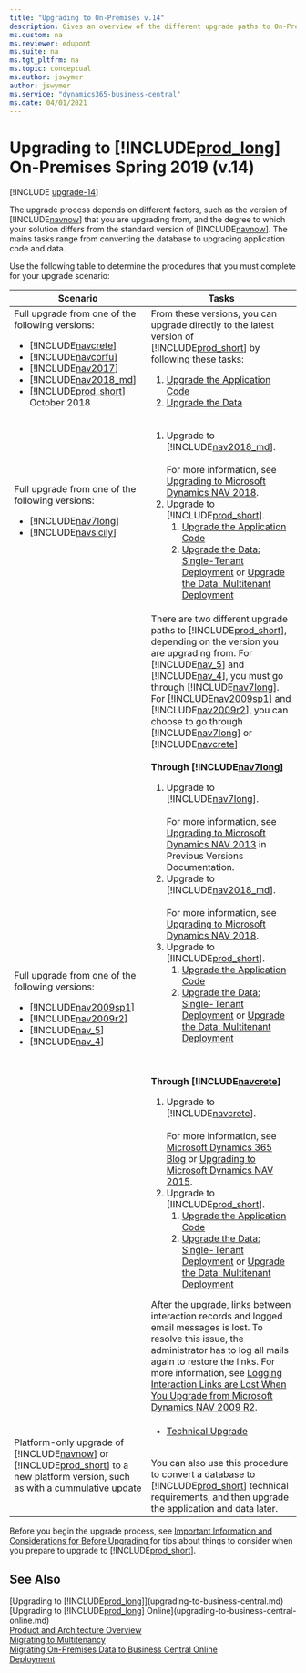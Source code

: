 ```yaml
---
title: "Upgrading to On-Premises v.14"
description: Gives an overview of the different upgrade paths to On-Premises Spring 2019 from older versions.
ms.custom: na
ms.reviewer: edupont
ms.suite: na
ms.tgt_pltfrm: na
ms.topic: conceptual
ms.author: jswymer
author: jswymer
ms.service: "dynamics365-business-central"
ms.date: 04/01/2021
---
```

# Upgrading to [!INCLUDE[prod_long](../developer/includes/prod_long.md)] On-Premises Spring 2019 (v.14)

[!INCLUDE [upgrade-14](../includes/upgrade-14.md)]

The upgrade process depends on different factors, such as the version of [!INCLUDE[navnow](../developer/includes/navnow_md.md)] that you are upgrading from, and the degree to which your solution differs from the standard version of [!INCLUDE[navnow](../developer/includes/navnow_md.md)]. The mains tasks range from converting the database to upgrading application code and data.

Use the following table to determine the procedures that you must complete for your upgrade scenario:

|  Scenario  |  Tasks  |
|------------|--------------|
|Full upgrade from one of the following versions:<ul><li>  [!INCLUDE[navcrete](../developer/includes/navcrete_md.md)]</li><li>[!INCLUDE[navcorfu](../developer/includes/navcorfu_md.md)]</li><li>[!INCLUDE[nav2017](../developer/includes/nav2017.md)]</li><li>[!INCLUDE[nav2018_md](../developer/includes/nav2018_md.md)]</li><li>[!INCLUDE[prod_short](../developer/includes/prod_short.md)] October 2018</li></ul>|From these versions, you can upgrade directly to the latest version of [!INCLUDE[prod_short](../developer/includes/prod_short.md)] by following these tasks:<ol><li>[Upgrade the Application Code](Upgrading-the-Application-Code.md)</li><li>[Upgrade the Data](Upgrading-the-Data.md)</li></ol>|
|Full upgrade from one of the following versions:<ul><li>[!INCLUDE[nav7long](../developer/includes/nav7long_md.md)]</li><li>[!INCLUDE[navsicily](../developer/includes/navsicily_md.md)]</li></ul>|<ol><li>Upgrade to [!INCLUDE[nav2018_md](../developer/includes/nav2018_md.md)].</br></br>For more information, see [Upgrading to Microsoft Dynamics NAV 2018](/dynamics-nav/upgrading-to-microsoft-dynamics-nav).</li><li>Upgrade to [!INCLUDE[prod_short](../developer/includes/prod_short.md)].<ol><li>[Upgrade the Application Code](Upgrading-the-Application-Code.md)</li><li>[Upgrade the Data: Single-Tenant Deployment](Upgrading-the-Data.md) or [Upgrade the Data: Multitenant Deployment](Upgrading-the-Data-Multitenant.md)</li></ol></li></ol>|
|Full upgrade from one of the following versions:<ul><li>  [!INCLUDE[nav2009sp1](../developer/includes/nav2009sp1_md.md)]</li><li>[!INCLUDE[nav2009r2](../developer/includes/nav2009r2_md.md)]</li><li>  [!INCLUDE[nav_5](../developer/includes/nav_5_md.md)]</li><li>   [!INCLUDE[nav_4](../developer/includes/nav_4_md.md)]</li></ul>|There are two different upgrade paths to [!INCLUDE[prod_short](../developer/includes/prod_short.md)], depending on the version you are upgrading from. For [!INCLUDE[nav_5](../developer/includes/nav_5_md.md)] and [!INCLUDE[nav_4](../developer/includes/nav_4_md.md)], you must go through [!INCLUDE[nav7long](../developer/includes/nav7long_md.md)]. For [!INCLUDE[nav2009sp1](../developer/includes/nav2009sp1_md.md)] and [!INCLUDE[nav2009r2](../developer/includes/nav2009r2_md.md)], you can choose to go through [!INCLUDE[nav7long](../developer/includes/nav7long_md.md)] or [!INCLUDE[navcrete](../developer/includes/navcrete_md.md)]<br /><br />**Through [!INCLUDE[nav7long](../developer/includes/nav7long_md.md)]**<ol><li>Upgrade to [!INCLUDE[nav7long](../developer/includes/nav7long_md.md)].</br></br>For more information, see [Upgrading to Microsoft Dynamics NAV 2013](/previous-versions/dynamicsnav-2013/hh169484(v=nav.70)) in Previous Versions Documentation.</li><li>Upgrade to [!INCLUDE[nav2018_md](../developer/includes/nav2018_md.md)].</br></br>For more information, see [Upgrading to Microsoft Dynamics NAV 2018](/dynamics-nav/upgrading-to-microsoft-dynamics-nav).</li><li>Upgrade to [!INCLUDE[prod_short](../developer/includes/prod_short.md)].<ol><li>[Upgrade the Application Code](Upgrading-the-Application-Code.md)</li><li>[Upgrade the Data: Single-Tenant Deployment](Upgrading-the-Data.md) or [Upgrade the Data: Multitenant Deployment](Upgrading-the-Data-Multitenant.md)</li></ol></li></ol><br /><br />**Through [!INCLUDE[navcrete](../developer/includes/navcrete_md.md)]**<ol><li>Upgrade to [!INCLUDE[navcrete](../developer/includes/navcrete_md.md)].</br></br>For more information, see  [Microsoft Dynamics 365 Blog](https://cloudblogs.microsoft.com/dynamics365/no-audience/2015/02/23/upgrading-from-microsoft-dynamics-nav-2009-r2-or-microsoft-dynamics-nav-2009-sp1-to-microsoft-dynamics-nav-2015/) or [Upgrading to Microsoft Dynamics NAV 2015](/previous-versions/dynamicsnav-2015/dn271649(v=nav.80)).</li><li>Upgrade to [!INCLUDE[prod_short](../developer/includes/prod_short.md)].<ol><li>[Upgrade the Application Code](Upgrading-the-Application-Code.md)</li><li>[Upgrade the Data: Single-Tenant Deployment](Upgrading-the-Data.md) or [Upgrade the Data: Multitenant Deployment](Upgrading-the-Data-Multitenant.md)</li></ol></li></ol>After the upgrade, links between interaction records and logged email messages is lost. To resolve this issue, the administrator has to log all mails again to restore the links. For more information, see [Logging Interaction Links are Lost When You Upgrade from Microsoft Dynamics NAV 2009 R2](/previous-versions/dynamicsnav-2015/hh167032(v=nav.80)#LoggingInteractionLinks).|
|Platform-only upgrade of [!INCLUDE[navnow](../developer/includes/navnow_md.md)] or [!INCLUDE[prod_short](../developer/includes/prod_short.md)] to a new platform version, such as with a cummulative update|<ul><li>[Technical Upgrade](Converting-a-Database.md)</li></ul></br>You can also use this procedure to convert a database to [!INCLUDE[prod_short](../developer/includes/prod_short.md)] technical requirements, and then upgrade the application and data later.|  

Before you begin the upgrade process, see [Important Information and Considerations for Before Upgrading ](Upgrade-Considerations.md) for tips about things to consider when you prepare to upgrade to [!INCLUDE[prod_short](../developer/includes/prod_short.md)].
<!--
## Automating the Upgrade Process using Sample Windows PowerShell Scripts
You can use [!INCLUDE[wps_2](../developer/includes/wps_2_md.md)] scripts to help you upgrade to [!INCLUDE[prod_short](../developer/includes/prod_short.md)]. You can use automation to upgrade a single [!INCLUDE[navnow](../developer/includes/navnow_md.md)] database as well as multiple [!INCLUDE[navnow](../developer/includes/navnow_md.md)] databases that use the same application. [!INCLUDE[prod_short](../developer/includes/prod_short.md)] provides sample scripts that you can adapt for your deployment architecture.
For more information, see[Automating the Upgrade Process using Sample Windows PowerShell Scripts]().-->  

## See Also

[Upgrading to [!INCLUDE[prod_long](../developer/includes/prod_long.md)]](upgrading-to-business-central.md)  
[Upgrading to [!INCLUDE[prod_long](../developer/includes/prod_long.md)] Online](upgrading-to-business-central-online.md)  
[Product and Architecture Overview](../deployment/Product-and-Architecture-Overview.md)  
[Migrating to Multitenancy](../deployment/Migrating-to-Multitenancy.md)  
[Migrating On-Premises Data to Business Central Online](../administration/migrate-data.md)  
[Deployment](../deployment/Deployment.md)